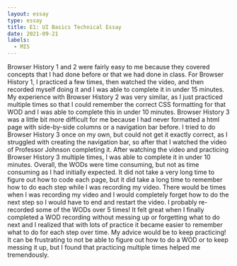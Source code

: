 ```yaml
---
layout: essay
type: essay
title: E1: UI Basics Technical Essay
date: 2021-09-21
labels:
  - MIS
---
```

Browser History 1 and 2 were fairly easy to me because they covered concepts that I had done before or that we had done in class. For Browser History 1, I practiced a few times, then watched the video, and then recorded myself doing it and I was able to complete it in under 15 minutes. My experience with Browser History 2 was very similar, as I just practiced multiple times so that I could remember the correct CSS formatting for that WOD and I was able to complete this in under 10 minutes. Browser History 3 was a little bit more difficult for me because I had never formatted a html page with side-by-side columns or a navigation bar before. I tried to do Browser History 3 once on my own, but could not get it exactly correct, as I struggled with creating the navigation bar, so after that I watched the video of Professor Johnson completing it. After watching the video and practicing Browser History 3 multiple times, I was able to complete it in under 10 minutes. Overall, the WODs were time consuming, but not as time consuming as I had initially expected. It did not take a very long time to figure out how to code each page, but it did take a long time to remember how to do each step while I was recording my video. There would be times when I was recording my video and I would completely forget how to do the next step so I would have to end and restart the video. I probably re-recorded some of the WODs over 5 times! It felt great when I finally completed a WOD recording without messing up or forgetting what to do next and I realized that with lots of practice it became easier to remember what to do for each step over time. My advice would be to keep practicing! It can be frustrating to not be able to figure out how to do a WOD or to keep messing it up, but I found that practicing multiple times helped me tremendously. 
